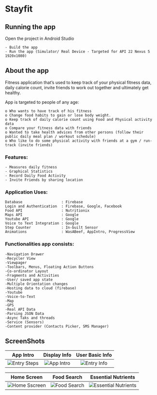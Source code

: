 # Stayfit

## Running the app
  Open the project in Android Studio
  
    - Build the app
    - Run the app (Simulator/ Real Device - Targeted for API 22 Nexus 5 1920x1080)

## About the app

  Fitness application that’s used to keep track of your physical fitness data, daily calorie count, invite friends to work out together and ultimately get healthy.

App is targeted to people of any age:
  
    o Who wants to have track of his fitness
    o Change food habits to gain or lose body weight.
    o Keep track of daily calorie count using Food and Physical activity data
    o Compare your fitness data with friends
    o Wanted to take health advices from other persons (follow their public daily meal plan / workout schedule)
    o Who like to do some physical activity with friends at a gym / run-track (invite friends)

### Features:

    - Measures daily fitness
    - Graphical Statistics
    - Record Daily Food Activity
    - Invite Friends by sharing location

### Application Uses:

    Database                  : Firebase
    Login and Authentication  : Firebase, Google, Facebook
    Food API                  : Nutritionix
    Maps API                  : Google
    Youtube API               : Google
    Voice to Text Integration : Google
    Step Counter              : In-built Sensor
    Animations                : WasABeef, AppIntro, ProgressView

### Functionalities app consists:

    -Navigation Drawer
    -Recycler View
    -Viewpager
    -Toolbars, Menus, Floating Action Buttons
    -Co-ordinator Layout
    -Fragments and Activities
    -User/ saved app state
    -Multiple Orientation changes
    -Hosting data to cloud (firebase)
    -Youtube
    -Voice-to-Text
    -Map
    -GPS
    -Real API Data
    -Parsing JSON Data
    -Async Taks and threads
    -Service (Sensors)
    -Content provider (Contacts Picker, SMS Manager)

## ScreenShots
App Intro                  |Display Info               |User Basic Info
:-------------------------:|:-------------------------:|:-------------------------:
![Entry Steps](https://github.com/rahulmaddineni/Stayfit/blob/master/Screenshots/Phone%20Screenshot%201.jpg) | ![App Intro](https://github.com/rahulmaddineni/Stayfit/blob/master/Screenshots/Phone%20Screenshot%203.jpg) | ![Entry Info](https://github.com/rahulmaddineni/Stayfit/blob/master/Screenshots/Phone%20Screenshot%202.jpg)

Home Screen                |Food Search                |Essential Nutrients
:-------------------------:|:-------------------------:|:-------------------------:
![Home Sscreen](https://github.com/rahulmaddineni/Stayfit/blob/master/Screenshots/Phone%20Screenshot%204.jpg) | ![Food Search](https://github.com/rahulmaddineni/Stayfit/blob/master/Screenshots/Phone%20Screenshot%206.jpg) | ![Essential Nutrients](https://github.com/rahulmaddineni/Stayfit/blob/master/Screenshots/Phone%20Screenshot%205.jpg)

